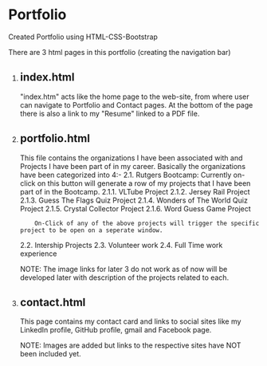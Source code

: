 # Portfolio

Created Portfolio using HTML-CSS-Bootstrap

There are 3 html pages in this portfolio (creating the navigation bar)

1.  index.html
    ----------
    "index.htm" acts like the home page to the web-site, from where user can navigate to Portfolio and Contact pages. At the bottom of the page there is also a link to my "Resume" linked to a PDF file.

2.  portfolio.html
    --------------
    This file contains the organizations I have been associated with and Projects I have been part of in my career. Basically the organizations have been categorized into 4:-
    2.1.    Rutgers Bootcamp:
            Currently on-click on this button will generate a row of my projects that I have been part of in the Bootcamp.
            2.1.1.  VLTube Project
            2.1.2.  Jersey Rail Project
            2.1.3.  Guess The Flags Quiz Project
            2.1.4.  Wonders of The World Quiz Project
            2.1.5.  Crystal Collector Project
            2.1.6.  Word Guess Game Project

            On-Click of any of the above projects will trigger the specific project to be open on a seperate window.

    2.2. Intership Projects
    2.3. Volunteer work
    2.4. Full Time work experience

    NOTE: The image links for later 3 do not work as of now will be developed later with description of the projects related to each.


3.  contact.html
    ------------
    This page contains my contact card and links to social sites like my LinkedIn profile, GitHub profile, gmail and Facebook page.

    NOTE: Images are added but links to the respective sites have NOT been included yet.